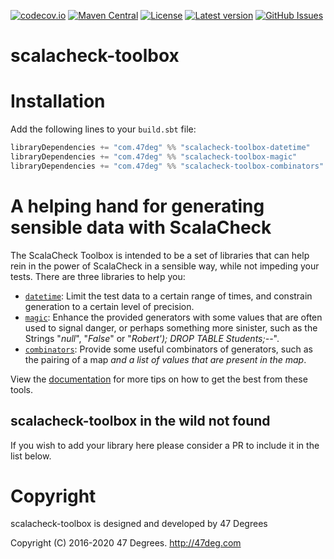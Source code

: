 [![codecov.io](http://codecov.io/gh/47degrees/scalacheck-toolbox/branch/master/graph/badge.svg)](http://codecov.io/gh/47degrees/scalacheck-toolbox) [![Maven Central](https://img.shields.io/badge/maven%20central-0.3.3-green.svg)](https://oss.sonatype.org/#nexus-search;gav~com.47deg~scalacheck-toolbox*) [![License](https://img.shields.io/badge/license-Apache%202-blue.svg)](https://raw.githubusercontent.com/47degrees/scalacheck-toolbox/master/LICENSE) [![Latest version](https://img.shields.io/badge/scalacheck--toolbox-0.3.3-green.svg)](https://index.scala-lang.org/47degrees/scalacheck-toolbox) [![GitHub Issues](https://img.shields.io/github/issues/47degrees/scalacheck-toolbox.svg)](https://github.com/47degrees/scalacheck-toolbox/issues)

scalacheck-toolbox
====

# Installation

Add the following lines to your `build.sbt` file:

```scala
libraryDependencies += "com.47deg" %% "scalacheck-toolbox-datetime"    % "0.5.0" % Test
libraryDependencies += "com.47deg" %% "scalacheck-toolbox-magic"       % "0.5.0" % Test
libraryDependencies += "com.47deg" %% "scalacheck-toolbox-combinators" % "0.5.0" % Test
```

# A helping hand for generating sensible data with ScalaCheck

The ScalaCheck Toolbox is intended to be a set of libraries that can help rein in the power of ScalaCheck in a sensible way, while not impeding your tests. There are three libraries to help you:

  * [`datetime`](https://47degrees.github.io/scalacheck-toolbox/docs/datetime/): Limit the test data to a certain range of times, and constrain generation to a certain level of precision.
  * [`magic`](https://47degrees.github.io/scalacheck-toolbox/docs/magic/): Enhance the provided generators with some values that are often used to signal danger, or perhaps something more sinister, such as the Strings "_null_", "_False_" or "_Robert'); DROP TABLE Students;--_".
  * [`combinators`](https://47degrees.github.io/scalacheck-toolbox/docs/combinators): Provide some useful combinators of generators, such as the pairing of a map _and a list of values that are present in the map_.


View the [documentation](https://47degrees.github.io/scalacheck-toolbox/docs) for more tips on how to get the best from these tools.

## scalacheck-toolbox in the wild not found

If you wish to add your library here please consider a PR to include it in the list below.

# Copyright

scalacheck-toolbox is designed and developed by 47 Degrees

Copyright (C) 2016-2020 47 Degrees. <http://47deg.com>